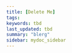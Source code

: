 ```yaml
---
title: [Delete Me]
tags:
keywords: tbd
last_updated: tbd
summary: "blerg"
sidebar: mydoc_sidebar
---
```

